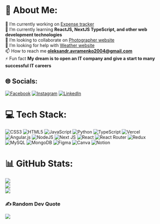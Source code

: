 # 💫 About Me:
🔭 I’m currently working on [Expense tracker](https://github.com/aaavramenk0/expense-tracker)<br>
🌱 I’m currently learning **ReactJS, NextJS TypeScript, and other web development technologies**<br>
👯 I’m looking to collaborate on [Photographer website](https://github.com/aaavramenk0/photographer-website)<br>
🤝 I’m looking for help with [Weather website](https://github.com/aaavramenk0/Weather-WebApp)<br>
📫 How to reach me **oleksandr.avramenko2004@gmail.com**<br>
⚡ Fun fact **My dream is to open an IT company and give a start to many successful IT careers**


## 🌐 Socials:
[![Facebook](https://img.shields.io/badge/Facebook-%231877F2.svg?logo=Facebook&logoColor=white)](https://www.facebook.com/profile.php?id=100012455267566) [![Instagram](https://img.shields.io/badge/Instagram-%23E4405F.svg?logo=Instagram&logoColor=white)](https://instagram.com/_aaavramenko_) [![LinkedIn](https://img.shields.io/badge/LinkedIn-%230077B5.svg?logo=linkedin&logoColor=white)](https://www.linkedin.com/in/oleksandr-avramenko/) 

# 💻 Tech Stack:
![CSS3](https://img.shields.io/badge/css3-%231572B6.svg?style=flat&logo=css3&logoColor=white) ![HTML5](https://img.shields.io/badge/html5-%23E34F26.svg?style=flat&logo=html5&logoColor=white) ![JavaScript](https://img.shields.io/badge/javascript-%23323330.svg?style=flat&logo=javascript&logoColor=%23F7DF1E) ![Python](https://img.shields.io/badge/python-3670A0?style=flat&logo=python&logoColor=ffdd54) ![TypeScript](https://img.shields.io/badge/typescript-%23007ACC.svg?style=flat&logo=typescript&logoColor=white) ![Vercel](https://img.shields.io/badge/vercel-%23000000.svg?style=flat&logo=vercel&logoColor=white) ![Angular.js](https://img.shields.io/badge/angular.js-%23E23237.svg?style=flat&logo=angularjs&logoColor=white) ![NodeJS](https://img.shields.io/badge/node.js-6DA55F?style=flat&logo=node.js&logoColor=white) ![Next JS](https://img.shields.io/badge/Next-black?style=flat&logo=next.js&logoColor=white) ![React](https://img.shields.io/badge/react-%2320232a.svg?style=flat&logo=react&logoColor=%2361DAFB) ![React Router](https://img.shields.io/badge/React_Router-CA4245?style=flat&logo=react-router&logoColor=white) ![Redux](https://img.shields.io/badge/redux-%23593d88.svg?style=flat&logo=redux&logoColor=white) ![MySQL](https://img.shields.io/badge/mysql-%2300f.svg?style=flat&logo=mysql&logoColor=white) ![MongoDB](https://img.shields.io/badge/MongoDB-%234ea94b.svg?style=flat&logo=mongodb&logoColor=white) 	![Figma](https://img.shields.io/badge/figma-%23F24E1E.svg?style=flat&logo=figma&logoColor=white) ![Canva](https://img.shields.io/badge/Canva-%2300C4CC.svg?style=flat&logo=Canva&logoColor=white) ![Notion](https://img.shields.io/badge/Notion-%23000000.svg?style=flat&logo=notion&logoColor=white)
# 📊 GitHub Stats:
![](https://github-readme-stats.vercel.app/api?username=aaavramenk0&theme=gruvbox&hide_border=true&include_all_commits=false&count_private=true)<br/>
![](https://github-readme-streak-stats.herokuapp.com/?user=aaavramenk0&theme=gruvbox&hide_border=true)<br/>
![](https://github-readme-stats.vercel.app/api/top-langs/?username=aaavramenk0&theme=gruvbox&hide_border=true&include_all_commits=false&count_private=true&layout=compact)

### ✍️ Random Dev Quote
![](https://quotes-github-readme.vercel.app/api?type=horizontal&theme=radical)
